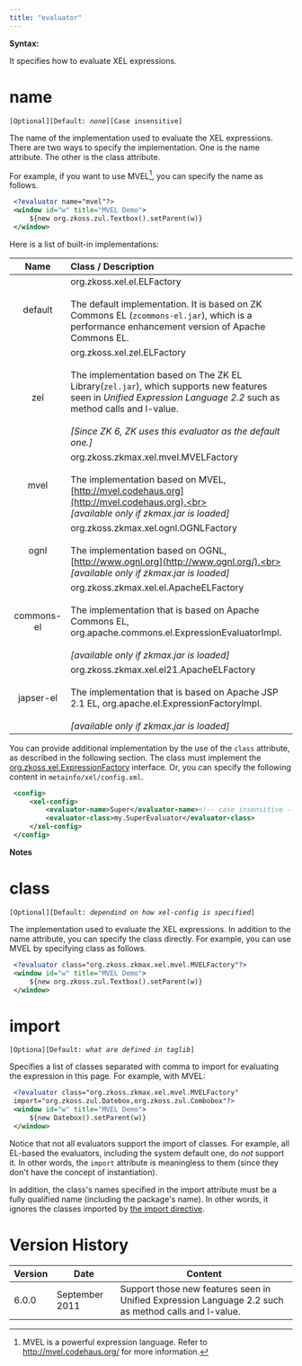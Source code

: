 ```yaml
---
title: "evaluator"
---
```




**Syntax:**

<?evaluator [name="..."] [class="..."] [import="..."]?>

It specifies how to evaluate XEL expressions.

# name

`[Optional][Default: `*`none`*`][Case insensitive]`

The name of the implementation used to evaluate the XEL expressions.
There are two ways to specify the implementation. One is the name
attribute. The other is the class attribute.

For example, if you want to use MVEL[^1], you can specify the name as
follows.

```xml
 <?evaluator name="mvel"?>
 <window id="w" title="MVEL Demo">
     ${new org.zkoss.zul.Textbox().setParent(w)}
 </window>
```

Here is a list of built-in implementations:

| Name | Class / Description |
|:----:|:-------------------|
| default | org.zkoss.xel.el.ELFactory<br><br>The default implementation. It is based on ZK Commons EL (`zcommons-el.jar`), which is a performance enhancement version of Apache Commons EL. |
| zel | org.zkoss.xel.zel.ELFactory<br><br>The implementation based on The ZK EL Library(`zel.jar`), which supports new features seen in *Unified Expression Language 2.2* such as method calls and l-value.<br><br>*[Since ZK 6, ZK uses this evaluator as the default one.]* |
| mvel | org.zkoss.zkmax.xel.mvel.MVELFactory<br><br>The implementation based on MVEL, [http://mvel.codehaus.org](http://mvel.codehaus.org).<br><br>*[available only if zkmax.jar is loaded]* |
| ognl | org.zkoss.zkmax.xel.ognl.OGNLFactory<br><br>The implementation based on OGNL, [http://www.ognl.org](http://www.ognl.org/).<br><br>*[available only if zkmax.jar is loaded]* |
| commons-el | org.zkoss.zkmax.xel.el.ApacheELFactory<br><br>The implementation that is based on Apache Commons EL, org.apache.commons.el.ExpressionEvaluatorImpl.<br><br>*[available only if zkmax.jar is loaded]* |
| japser-el | org.zkoss.zkmax.xel.el21.ApacheELFactory<br><br>The implementation that is based on Apache JSP 2.1 EL, org.apache.el.ExpressionFactoryImpl.<br><br>*[available only if zkmax.jar is loaded]* |

You can provide additional implementation by the use of the `class`
attribute, as described in the following section. The class must
implement the
[org.zkoss.xel.ExpressionFactory](https://www.zkoss.org/javadoc/latest/zk/org/zkoss/xel/ExpressionFactory.html)
interface. Or, you can specify the following content in
`metainfo/xel/config.xml`.

```xml
 <config>
     <xel-config>
         <evaluator-name>Super</evaluator-name><!-- case insensitive -->
         <evaluator-class>my.SuperEvaluator</evaluator-class>
     </xel-config>
 </config>
```

**Notes**



# class

`[Optional][Default: `*`dependind on how xel-config is specified`*`]`

The implementation used to evaluate the XEL expressions. In addition to
the name attribute, you can specify the class directly. For example, you
can use MVEL by specifying class as follows.

```xml
 <?evaluator class="org.zkoss.zkmax.xel.mvel.MVELFactory"?>
 <window id="w" title="MVEL Demo">
     ${new org.zkoss.zul.Textbox().setParent(w)}
 </window>
```

# import

`[Optiona][Default: `*`what are defined in taglib`*`]`

Specifies a list of classes separated with comma to import for
evaluating the expression in this page. For example, with MVEL:

```xml
 <?evaluator class="org.zkoss.zkmax.xel.mvel.MVELFactory"
 import="org.zkoss.zul.Datebox,org.zkoss.zul.Combobox"?>
 <window id="w" title="MVEL Demo">
     ${new Datebox().setParent(w)}
 </window>
```

Notice that not all evaluators support the import of classes. For
example, all EL-based the evaluators, including the system default one,
do *not* support it. In other words, the `import` attribute is
meaningless to them (since they don't have the concept of
instantiation).

In addition, the class's names specified in the import attribute must be
a fully qualified name (including the package's name). In other words,
it ignores the classes imported by [the import directive](/zuml_ref/import).

# Version History

| Version | Date           | Content                                                                                              |
|---------|----------------|------------------------------------------------------------------------------------------------------|
| 6.0.0   | September 2011 | Support those new features seen in Unified Expression Language 2.2 such as method calls and l-value. |

[^1]: MVEL is a powerful expression language. Refer to
    [<http://mvel.codehaus.org/>](http://mvel.codehaus.org/) for more
    information.
